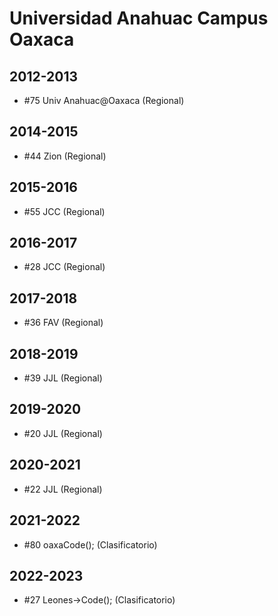 # Universidad Anahuac Campus Oaxaca

## 2012-2013

- #75 Univ Anahuac@Oaxaca (Regional)

## 2014-2015

- #44 Zion (Regional)

## 2015-2016

- #55 JCC (Regional)

## 2016-2017

- #28 JCC (Regional)

## 2017-2018

- #36 FAV (Regional)

## 2018-2019

- #39 JJL (Regional)

## 2019-2020

- #20 JJL (Regional)

## 2020-2021

- #22 JJL (Regional)

## 2021-2022

- #80 oaxaCode(); (Clasificatorio)

## 2022-2023

- #27 Leones->Code(); (Clasificatorio)


